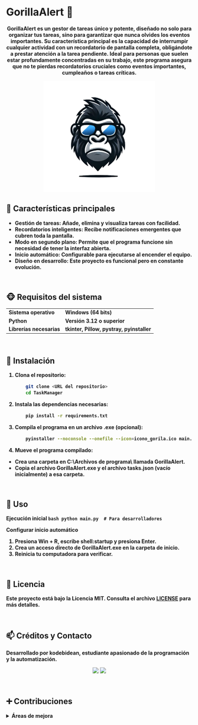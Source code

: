 # GorillaAlert 🍌

<p align="center">
    <strong>GorillaAlert es un gestor de tareas único y potente, diseñado no solo para organizar tus tareas, sino para garantizar que nunca olvides los eventos importantes. Su característica principal es la capacidad de interrumpir cualquier actividad con un recordatorio de pantalla completa, obligándote a prestar atención a la tarea pendiente. Ideal para personas que suelen estar profundamente concentradas en su trabajo, este programa asegura que no te pierdas recordatorios cruciales como eventos importantes, cumpleaños o tareas críticas.
</p>
<div align="center">
    <img src="GorillaAlert_ico.png" alt="GorillaAlert Screenshot" width="300">
</div>
        
## 🐒 Características principales 

- **Gestión de tareas**: Añade, elimina y visualiza tareas con facilidad.
- **Recordatorios inteligentes**: Recibe notificaciones emergentes que cubren toda la pantalla.
- **Modo en segundo plano**: Permite que el programa funcione sin necesidad de tener la interfaz abierta.
- **Inicio automático**: Configurable para ejecutarse al encender el equipo.
- **Diseño en desarrollo**: Este proyecto es funcional pero en constante evolución.

<br>

## 🐵 Requisitos del sistema

<table align="center">
<tr>
<td><strong>Sistema operativo</strong></td>
<td>Windows (64 bits)</td>
</tr>
<tr>
<td><strong>Python</strong></td>
<td>Versión 3.12 o superior</td>
</tr>
<tr>
<td><strong>Librerías necesarias</strong></td>
<td>tkinter, Pillow, pystray, pyinstaller</td>
</tr>
</table>

<br>

## 🙈 Instalación

1. **Clona el repositorio**:
    ```bash
        git clone <URL del repositorio>
        cd TaskManager
    ```
   
2. **Instala las dependencias necesarias**:
    ```bash
        pip install -r requirements.txt
    ```

3. **Compila el programa en un archivo .exe (opcional)**:
    ```bash
        pyinstaller --noconsole --onefile --icon=icono_gorila.ico main.py
    ```

4. **Mueve el programa compilado**:
* Crea una carpeta en C:\Archivos de programa\ llamada GorillaAlert.
* Copia el archivo GorillaAlert.exe y el archivo tasks.json (vacío inicialmente) a esa carpeta.

<br>

## 🙊 Uso
**Ejecución inicial**
    ```bash
        python main.py  # Para desarrolladores
    ```

**Configurar inicio automático**
1. Presiona Win + R, escribe shell:startup y presiona Enter.
2. Crea un acceso directo de GorillaAlert.exe en la carpeta de inicio.
3. Reinicia tu computadora para verificar.

<br>

## 🙉 Licencia

Este proyecto está bajo la **Licencia MIT**. Consulta el archivo [LICENSE](./LICENSE) para más detalles.

<br>

## 📫 Créditos y Contacto
Desarrollado por kodebidean, estudiante apasionado de la programación y la automatización.

<p align="center"> <a href="mailto:kodebidean@gmail.com"><img src="https://img.shields.io/badge/Email-Contact-blue?style=flat-square&logo=gmail"></a> <a href="https://github.com/kodebidean"><img src="https://img.shields.io/badge/GitHub-Follow-black?style=flat-square&logo=github"></a> </p>

<br>

## ➕ Contribuciones
<details> <summary>Áreas de mejora</summary> <ul> <li>Mejorar la interfaz visual</li> <li>Añadir nuevas funcionalidades como sincronización con calendarios</li> <li>Optimizar procesos en segundo plano</li> </ul> </details> 

